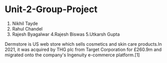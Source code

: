 # Unit-2-Group-Project
1. Nikhil Tayde
2. Rahul Chandel
3. Rajesh Byagalwar
4.Rajesh Biswas
5.Utkarsh Gupta


Dermstore is US web store which sells cosmetics and skin care products.In 2021, it was acquired by THG plc from Target Corporation for £260.9m and migrated onto the company's Ingenuity e-commerce platform.[1]

